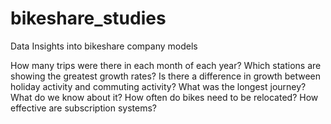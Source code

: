 # bikeshare_studies
Data Insights into bikeshare company models

How many trips were there in each month of each year?
Which stations are showing the greatest growth rates?
Is there a difference in growth between holiday activity and commuting activity?
What was the longest journey? What do we know about it?
How often do bikes need to be relocated?
How effective are subscription systems?
